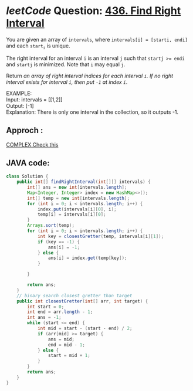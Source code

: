 # _leetCode_ Question: [436. Find Right Interval](https://leetcode.com/problems/find-right-interval/)

You are given an array of `intervals`, where `intervals[i] = [starti, endi] `and each `start`<sub>`i`</sub> is unique.

The right interval for an interval `i` is an interval `j` such that `startj >= endi` and `startj` is minimized. Note that `i` may equal `j`.

Return _an array of right interval indices for each interval `i`. If no right interval exists for interval `i`, then put `-1` at index `i`_.

EXAMPLE:  
Input: intervals = [[1,2]]  
Output: [-1]  
Explanation: There is only one interval in the collection, so it outputs -1.

## Approch :

[COMPLEX Check this](https://leetcode.com/problems/find-right-interval/discuss/?currentPage=1&orderBy=newest_to_oldest&query=)

## JAVA code:

```JAVA
class Solution {
    public int[] findRightInterval(int[][] intervals) {
        int[] ans = new int[intervals.length];
        Map<Integer, Integer> index = new HashMap<>();
        int[] temp = new int[intervals.length];
        for (int i = 0; i < intervals.length; i++) {
            index.put(intervals[i][0], i);
            temp[i] = intervals[i][0];
        }
        Arrays.sort(temp);
        for (int i = 0; i < intervals.length; i++) {
            int key = closestGretter(temp, intervals[i][1]);
            if (key == -1) {
                ans[i] = -1;
            } else {
                ans[i] = index.get(temp[key]);
            }

        }

        return ans;
    }
    // binary search closest gretter than target
    public int closestGretter(int[] arr, int target) {
        int start = 0;
        int end = arr.length - 1;
        int ans = -1;
        while (start <= end) {
            int mid = start - (start - end) / 2;
            if (arr[mid] >= target) {
                ans = mid;
                end = mid - 1;
            } else {
                start = mid + 1;
            }
        }
        return ans;
    }
}

```
